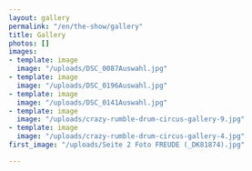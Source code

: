 ```yaml
---
layout: gallery
permalink: "/en/the-show/gallery"
title: Gallery
photos: []
images:
- template: image
  image: "/uploads/DSC_0087Auswahl.jpg"
- template: image
  image: "/uploads/DSC_0196Auswahl.jpg"
- template: image
  image: "/uploads/DSC_0141Auswahl.jpg"
- template: image
  image: "/uploads/crazy-rumble-drum-circus-gallery-9.jpg"
- template: image
  image: "/uploads/crazy-rumble-drum-circus-gallery-4.jpg"
first_image: "/uploads/Seite 2 Foto FREUDE (_DK81874).jpg"

---
```

